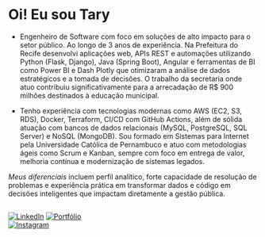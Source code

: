 # Oi! Eu sou Tary 

- Engenheiro de Software com foco em soluções de alto impacto para o setor público. Ao longo de 3 anos de experiência. Na Prefeitura do Recife desenvolvi aplicações web, APIs REST e automações utilizando Python (Flask, Django), Java (Spring Boot), Angular e ferramentas de BI como Power BI e Dash Plotly que otimizaram a análise de dados estratégicos e a tomada de decisões. O trabalho da secretaria onde atuo contribuiu significativamente para a arrecadação de R$ 900 milhões destinados à educação municipal.

- Tenho experiência com tecnologias modernas como AWS (EC2, S3, RDS), Docker, Terraform, CI/CD com GitHub Actions, além de sólida atuação com bancos de dados relacionais (MySQL, PostgreSQL, SQL Server) e NoSQL (MongoDB). Sou formado em Sistemas para Internet pela Universidade Católica de Pernambuco e atuo com metodologias ágeis como Scrum e Kanban, sempre com foco em entrega de valor, melhoria contínua e modernização de sistemas legados.

*Meus diferenciais* incluem perfil analítico, forte capacidade de resolução de problemas e experiência prática em transformar dados e código em decisões inteligentes que impactam diretamente a gestão pública.





##

[![LinkedIn](https://img.shields.io/badge/LinkedIn-0077B5?style=for-the-badge&logo=linkedin&logoColor=white)](https://www.linkedin.com/in/tn-junior/)
[![Portfólio](https://img.shields.io/badge/Portf%C3%B3lio-000000?style=for-the-badge&logo=vercel&logoColor=white)](https://port9.vercel.app/)  
[![Instagram](https://img.shields.io/badge/Instagram-E4405F?style=for-the-badge&logo=instagram&logoColor=white)](https://www.instagram.com/taryjunioor)





